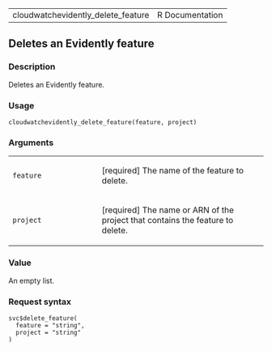 <table style="width: 100%;">
<tbody>
<tr class="odd">
<td>cloudwatchevidently_delete_feature</td>
<td style="text-align: right;">R Documentation</td>
</tr>
</tbody>
</table>

## Deletes an Evidently feature

### Description

Deletes an Evidently feature.

### Usage

    cloudwatchevidently_delete_feature(feature, project)

### Arguments

<table>
<colgroup>
<col style="width: 35%" />
<col style="width: 65%" />
</colgroup>
<tbody>
<tr class="odd">
<td><code
id="cloudwatchevidently_delete_feature_:_feature">feature</code></td>
<td><p>[required] The name of the feature to delete.</p></td>
</tr>
<tr class="even">
<td><code
id="cloudwatchevidently_delete_feature_:_project">project</code></td>
<td><p>[required] The name or ARN of the project that contains the
feature to delete.</p></td>
</tr>
</tbody>
</table>

### Value

An empty list.

### Request syntax

    svc$delete_feature(
      feature = "string",
      project = "string"
    )

